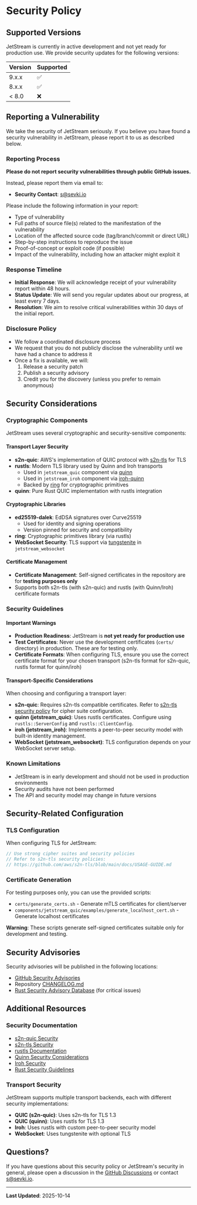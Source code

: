 # Security Policy

## Supported Versions

JetStream is currently in active development and not yet ready for production use. We provide security updates for the following versions:

| Version | Supported          |
| ------- | ------------------ |
| 9.x.x   | :white_check_mark: |
| 8.x.x   | :white_check_mark: |
| < 8.0   | :x:                |

## Reporting a Vulnerability

We take the security of JetStream seriously. If you believe you have found a security vulnerability in JetStream, please report it to us as described below.

### Reporting Process

**Please do not report security vulnerabilities through public GitHub issues.**

Instead, please report them via email to:
- **Security Contact**: s@sevki.io

Please include the following information in your report:
- Type of vulnerability
- Full paths of source file(s) related to the manifestation of the vulnerability
- Location of the affected source code (tag/branch/commit or direct URL)
- Step-by-step instructions to reproduce the issue
- Proof-of-concept or exploit code (if possible)
- Impact of the vulnerability, including how an attacker might exploit it

### Response Timeline

- **Initial Response**: We will acknowledge receipt of your vulnerability report within 48 hours.
- **Status Update**: We will send you regular updates about our progress, at least every 7 days.
- **Resolution**: We aim to resolve critical vulnerabilities within 30 days of the initial report.

### Disclosure Policy

- We follow a coordinated disclosure process
- We request that you do not publicly disclose the vulnerability until we have had a chance to address it
- Once a fix is available, we will:
  1. Release a security patch
  2. Publish a security advisory
  3. Credit you for the discovery (unless you prefer to remain anonymous)

## Security Considerations

### Cryptographic Components

JetStream uses several cryptographic and security-sensitive components:

#### Transport Layer Security

- **s2n-quic**: AWS's implementation of QUIC protocol with [s2n-tls](https://github.com/aws/s2n-tls) for TLS
- **rustls**: Modern TLS library used by Quinn and Iroh transports
  - Used in `jetstream_quic` component via [quinn](https://github.com/quinn-rs/quinn)
  - Used in `jetstream_iroh` component via [iroh-quinn](https://github.com/n0-computer/iroh)
  - Backed by [ring](https://github.com/briansmith/ring) for cryptographic primitives
- **quinn**: Pure Rust QUIC implementation with rustls integration

#### Cryptographic Libraries

- **ed25519-dalek**: EdDSA signatures over Curve25519
  - Used for identity and signing operations
  - Version pinned for security and compatibility
- **ring**: Cryptographic primitives library (via rustls)
- **WebSocket Security**: TLS support via [tungstenite](https://github.com/snapview/tungstenite-rs) in `jetstream_websocket`

#### Certificate Management

- **Certificate Management**: Self-signed certificates in the repository are for **testing purposes only**
- Supports both s2n-tls (with s2n-quic) and rustls (with Quinn/Iroh) certificate formats

### Security Guidelines

#### Important Warnings

- **Production Readiness**: JetStream is **not yet ready for production use**
- **Test Certificates**: Never use the development certificates (`certs/` directory) in production. These are for testing only.
- **Certificate Formats**: When configuring TLS, ensure you use the correct certificate format for your chosen transport (s2n-tls format for s2n-quic, rustls format for quinn/iroh)

#### Transport-Specific Considerations

When choosing and configuring a transport layer:

- **s2n-quic**: Requires s2n-tls compatible certificates. Refer to [s2n-tls security policy](https://github.com/aws/s2n-tls/blob/main/docs/USAGE-GUIDE.md) for cipher suite configuration.
- **quinn (jetstream_quic)**: Uses rustls certificates. Configure using `rustls::ServerConfig` and `rustls::ClientConfig`.
- **iroh (jetstream_iroh)**: Implements a peer-to-peer security model with built-in identity management.
- **WebSocket (jetstream_websocket)**: TLS configuration depends on your WebSocket server setup.

### Known Limitations

- JetStream is in early development and should not be used in production environments
- Security audits have not been performed
- The API and security model may change in future versions

## Security-Related Configuration

### TLS Configuration

When configuring TLS for JetStream:

```rust
// Use strong cipher suites and security policies
// Refer to s2n-tls security policies:
// https://github.com/aws/s2n-tls/blob/main/docs/USAGE-GUIDE.md
```

### Certificate Generation

For testing purposes only, you can use the provided scripts:
- `certs/generate_certs.sh` - Generate mTLS certificates for client/server
- `components/jetstream_quic/examples/generate_localhost_cert.sh` - Generate localhost certificates

**Warning**: These scripts generate self-signed certificates suitable only for development and testing.

## Security Advisories

Security advisories will be published in the following locations:
- [GitHub Security Advisories](https://github.com/sevki/jetstream/security/advisories)
- Repository [CHANGELOG.md](CHANGELOG.md)
- [Rust Security Advisory Database](https://rustsec.org/) (for critical issues)

## Additional Resources

### Security Documentation

- [s2n-quic Security](https://github.com/aws/s2n-quic/blob/main/docs/SECURITY.md)
- [s2n-tls Security](https://github.com/aws/s2n-tls/blob/main/SECURITY.md)
- [rustls Documentation](https://docs.rs/rustls/)
- [Quinn Security Considerations](https://github.com/quinn-rs/quinn#security)
- [Iroh Security](https://github.com/n0-computer/iroh)
- [Rust Security Guidelines](https://anssi-fr.github.io/rust-guide/)

### Transport Security

JetStream supports multiple transport backends, each with different security implementations:

- **QUIC (s2n-quic)**: Uses s2n-tls for TLS 1.3
- **QUIC (quinn)**: Uses rustls for TLS 1.3  
- **Iroh**: Uses rustls with custom peer-to-peer security model
- **WebSocket**: Uses tungstenite with optional TLS

## Questions?

If you have questions about this security policy or JetStream's security in general, please open a discussion in the [GitHub Discussions](https://github.com/sevki/jetstream/discussions) or contact s@sevki.io.

---

**Last Updated**: 2025-10-14
